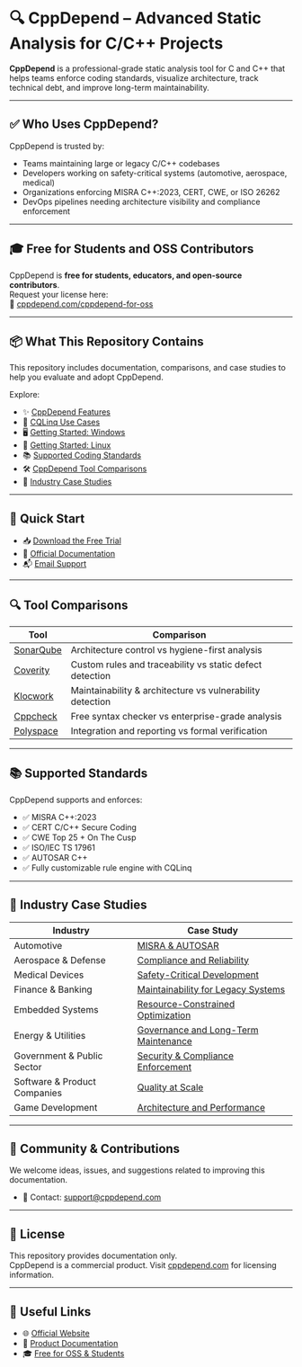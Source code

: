 # 🔍 CppDepend – Advanced Static Analysis for C/C++ Projects

**CppDepend** is a professional-grade static analysis tool for C and C++ that helps teams enforce coding standards, visualize architecture, track technical debt, and improve long-term maintainability.

---

## ✅ Who Uses CppDepend?

CppDepend is trusted by:

- Teams maintaining large or legacy C/C++ codebases
- Developers working on safety-critical systems (automotive, aerospace, medical)
- Organizations enforcing MISRA C++:2023, CERT, CWE, or ISO 26262
- DevOps pipelines needing architecture visibility and compliance enforcement

---

## 🎓 Free for Students and OSS Contributors

CppDepend is **free for students, educators, and open-source contributors**.  
Request your license here:  
🔗 [cppdepend.com/cppdepend-for-oss](https://www.cppdepend.com/cppdepend-for-oss)

---

## 📦 What This Repository Contains

This repository includes documentation, comparisons, and case studies to help you evaluate and adopt CppDepend.

Explore:

- ✨ [CppDepend Features](docs/cppdepend-features.md)
- 🧠 [CQLinq Use Cases](docs/cqlinq-feature.md)
- 🖥️ [Getting Started: Windows](docs/windows-getting-started-with-cppdepend.md)
- 🐧 [Getting Started: Linux](docs/linux-getting-started-with-cppdepend.md)
- 📚 [Supported Coding Standards](docs/coding-standards-supported.md)
- 🛠️ [CppDepend Tool Comparisons](docs/cppdepend-vs-others/cppdepend-vs-static-tools.md)
- 🧠 [Industry Case Studies](docs/case-studies/index.md)

---

## 🚀 Quick Start

- 📥 [Download the Free Trial](https://www.cppdepend.com/download)  
- 📖 [Official Documentation](https://www.cppdepend.com/documentation/)  
- 📬 [Email Support](mailto:support@cppdepend.com)

---

## 🔍 Tool Comparisons

| Tool | Comparison |
|------|------------|
| [SonarQube](docs/cppdepend-vs-sonarqube.md) | Architecture control vs hygiene-first analysis |
| [Coverity](docs/cppdepend-vs-coverity.md) | Custom rules and traceability vs static defect detection |
| [Klocwork](docs/cppdepend-vs-klocwork.md) | Maintainability & architecture vs vulnerability detection |
| [Cppcheck](docs/cppdepend-vs-cppcheck.md) | Free syntax checker vs enterprise-grade analysis |
| [Polyspace](docs/cppdepend-vs-polyspace.md) | Integration and reporting vs formal verification |

---

## 📚 Supported Standards

CppDepend supports and enforces:

- ✅ MISRA C++:2023
- ✅ CERT C/C++ Secure Coding
- ✅ CWE Top 25 + On The Cusp
- ✅ ISO/IEC TS 17961
- ✅ AUTOSAR C++
- ✅ Fully customizable rule engine with CQLinq

---

## 🧠 Industry Case Studies

| Industry | Case Study |
|----------|------------|
| Automotive | [MISRA & AUTOSAR](docs/case-studies/automotive.md) |
| Aerospace & Defense | [Compliance and Reliability](docs/case-studies/aerospace-defense.md) |
| Medical Devices | [Safety-Critical Development](docs/case-studies/medical-devices.md) |
| Finance & Banking | [Maintainability for Legacy Systems](docs/case-studies/financial-services.md) |
| Embedded Systems | [Resource-Constrained Optimization](docs/case-studies/embedded-systems.md) |
| Energy & Utilities | [Governance and Long-Term Maintenance](docs/case-studies/energy-and-utilities.md) |
| Government & Public Sector | [Security & Compliance Enforcement](docs/case-studies/government-and-public-sector.md) |
| Software & Product Companies | [Quality at Scale](docs/case-studies/software-and-product-companies.md) |
| Game Development | [Architecture and Performance](docs/case-studies/game-developement.md) |

---

## 🤝 Community & Contributions

We welcome ideas, issues, and suggestions related to improving this documentation.

- 📧 Contact: [support@cppdepend.com](mailto:support@cppdepend.com)

---

## 📝 License

This repository provides documentation only.  
CppDepend is a commercial product. Visit [cppdepend.com](https://www.cppdepend.com) for licensing information.

---

## 🔗 Useful Links

- 🌐 [Official Website](https://www.cppdepend.com)
- 📄 [Product Documentation](https://www.cppdepend.com/documentation/)
- 🎓 [Free for OSS & Students](https://www.cppdepend.com/cppdepend-for-oss)
